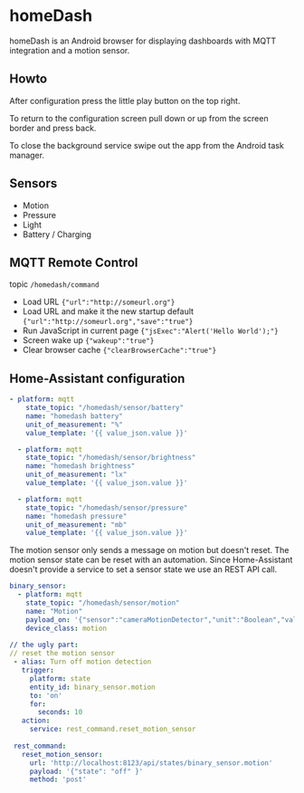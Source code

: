 # homeDash
homeDash is an Android browser for displaying dashboards with MQTT integration 
and a motion sensor.

## Howto
After configuration press the little play button on the top right.

To return to the configuration screen pull down or up from the screen border and press back.

To close the background service swipe out the app from the Android task manager.


## Sensors
* Motion
* Pressure
* Light
* Battery / Charging

## MQTT Remote Control
topic `/homedash/command`

* Load URL
 `{"url":"http://someurl.org"}`
* Load URL and make it the new startup default
 `{"url":"http://someurl.org","save":"true"}`
* Run JavaScript in current page
`{"jsExec":"Alert('Hello World');"}`
* Screen wake up 
`{"wakeup":"true"}`
* Clear browser cache
`{"clearBrowserCache":"true"}`

## Home-Assistant configuration
```YAML
- platform: mqtt
    state_topic: "/homedash/sensor/battery"
    name: "homedash battery"
    unit_of_measurement: "%"
    value_template: '{{ value_json.value }}'

  - platform: mqtt
    state_topic: "/homedash/sensor/brightness"
    name: "homedash brightness"
    unit_of_measurement: "lx"
    value_template: '{{ value_json.value }}'

  - platform: mqtt
    state_topic: "/homedash/sensor/pressure"
    name: "homedash pressure"
    unit_of_measurement: "mb"
    value_template: '{{ value_json.value }}'

```

The motion sensor only sends a message on motion but doesn't reset. 
The motion sensor state can be reset with an automation. Since Home-Assistant doesn't 
provide a service to set a sensor state we use an REST API call.
```YAML
binary_sensor:
  - platform: mqtt
    state_topic: "/homedash/sensor/motion"
    name: "Motion"
    payload_on: '{"sensor":"cameraMotionDetector","unit":"Boolean","value":"true"}'
    device_class: motion
 
// the ugly part: 
// reset the motion sensor
 - alias: Turn off motion detection
   trigger:
     platform: state
     entity_id: binary_sensor.motion
     to: 'on'
     for:
       seconds: 10
   action:
     service: rest_command.reset_motion_sensor
 
 rest_command:
   reset_motion_sensor:
     url: 'http://localhost:8123/api/states/binary_sensor.motion'
     payload: '{"state": "off" }'
     method: 'post'
```
